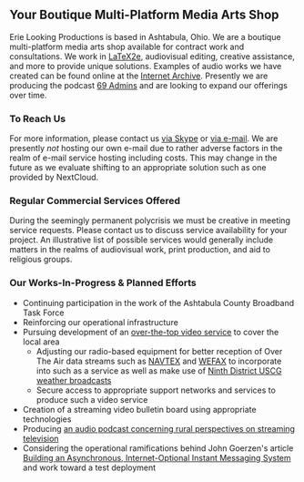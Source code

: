 ## Your Boutique Multi-Platform Media Arts Shop

Erie Looking Productions is based in Ashtabula, Ohio.  We are a boutique multi-platform media arts shop available for contract work and consultations.  We work in [LaTeX2e](https://simple.wikipedia.org/wiki/LaTeX), audiovisual editing, creative assistance, and more to provide unique solutions. Examples of audio works we have created can be found online at the [Internet Archive](https://archive.org/search.php?query=%22Erie%20Looking%20Productions%22&and[]=mediatype%3A%22audio%22).  Presently we are producing the podcast [69 Admins](https://69admins.com) and are looking to expand our offerings over time.

### To Reach Us

For more information, please contact us <a href="skype:stephen.michael.kellat?chat">via Skype</a> or <a href="mailto:ashtabulaecv197@gmail.com">via e-mail</A>.  We are presently *not* hosting our own e-mail due to rather adverse factors in the realm of e-mail service hosting including costs.  This may change in the future as we evaluate shifting to an appropriate solution such as one provided by NextCloud.

### Regular Commercial Services Offered

During the seemingly permanent polycrisis we must be creative in meeting service requests.  Please contact us to discuss service availability for your project.  An illustrative list of possible services would generally include matters in the realms of audiovisual work, print production, and aid to religious groups.

### Our Works-In-Progress & Planned Efforts

* Continuing participation in the work of the Ashtabula County Broadband Task Force  
* Reinforcing our operational infrastructure 
* Pursuing development of an [over-the-top video service](https://en.wikipedia.org/w/index.php?title=Over-the-top_media_service&oldid=1110776742) to cover the local area
    * Adjusting our radio-based equipment for better reception of Over The Air data streams such as [NAVTEX](https://en.wikipedia.org/wiki/NAVTEX) and [WEFAX](https://en.wikipedia.org/wiki/Radiofax#Weatherfax) to incorporate into such as a service as well as make use of [Ninth District USCG weather broadcasts](https://www.weather.gov/marine/uscg_broadcasts)
    * Secure access to appropriate support networks and services to produce such a video service
* Creation of a streaming video bulletin board using appropriate technologies
* Producing [an audio podcast concerning rural perspectives on streaming television](https://69admins.com/)
* Considering the operational ramifications behind John Goerzen's article [Building an Asynchronous, Internet-Optional Instant Messaging System](https://www.complete.org/building-an-asynchronous-internet-optional-instant-messaging-system/) and work toward a test deployment
